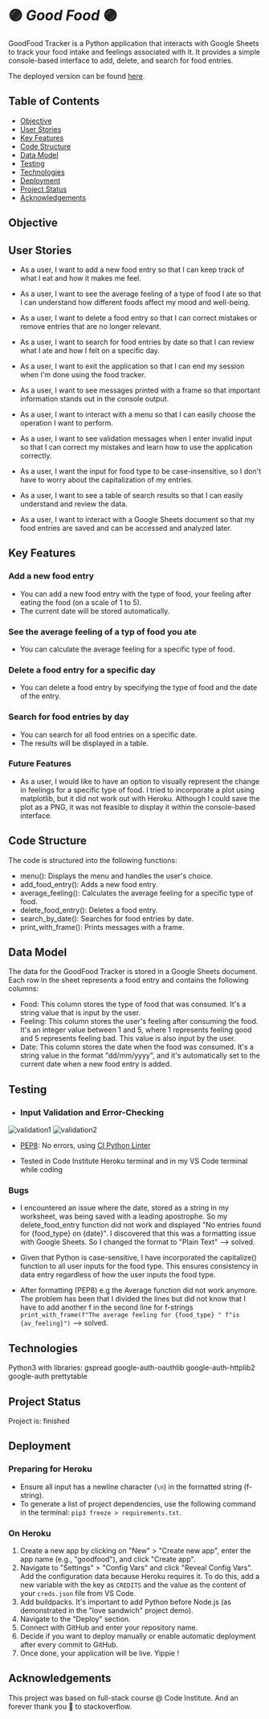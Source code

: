 # :purple_circle: *Good Food* :purple_circle:

GoodFood Tracker is a Python application that interacts with Google Sheets to track your food intake and feelings associated with it. It provides a simple console-based interface to add, delete, and search for food entries.

The deployed version can be found [here](https://goodfood-bab2ce8696d3.herokuapp.com/).

## Table of Contents

- [Objective](#objective)
- [User Stories](#user-stories)
- [Key Features](#key-features)
- [Code Structure](#code-structure)
- [Data Model](#data-model)
- [Testing](#testing)
- [Technologies](#technologies)
- [Deployment](#deployment)
- [Project Status](#project-status)
- [Acknowledgements](#acknowledgements)

## Objective

## User Stories

- As a user, I want to add a new food entry so that I can keep track of what I eat and how it makes me feel.

- As a user, I want to see the average feeling of a type of food I ate so that I can understand how different foods affect my mood and well-being.

- As a user, I want to delete a food entry so that I can correct mistakes or remove entries that are no longer relevant.

- As a user, I want to search for food entries by date so that I can review what I ate and how I felt on a specific day.

- As a user, I want to exit the application so that I can end my session when I'm done using the food tracker.

- As a user, I want to see messages printed with a frame so that important information stands out in the console output.

- As a user, I want to interact with a menu so that I can easily choose the operation I want to perform.

- As a user, I want to see validation messages when I enter invalid input so that I can correct my mistakes and learn how to use the application correctly.

- As a user, I want the input for food type to be case-insensitive, so I don't have to worry about the capitalization of my entries.

- As a user, I want to see a table of search results so that I can easily understand and review the data.

- As a user, I want to interact with a Google Sheets document so that my food entries are saved and can be accessed and analyzed later.

## Key Features

### Add a new food entry

- You can add a new food entry with the type of food, your feeling after eating the food (on a scale of 1 to 5).
- The current date will be stored automatically.

### See the average feeling of a typ of food you ate

- You can calculate the average feeling for a specific type of food.

### Delete a food entry for a specific day

- You can delete a food entry by specifying the type of food and the date of the entry.

### Search for food entries by day

- You can search for all food entries on a specific date.
- The results will be displayed in a table.

### Future Features

- As a user, I would like to have an option to visually represent the change in feelings for a specific type of food. I tried to incorporate a plot using matplotlib, but it did not work out with Heroku. Although I could save the plot as a PNG, it was not feasible to display it within the console-based interface.

## Code Structure

The code is structured into the following functions:

- menu(): Displays the menu and handles the user's choice.
- add_food_entry(): Adds a new food entry.
- average_feeling(): Calculates the average feeling for a specific type of food.
- delete_food_entry(): Deletes a food entry.
- search_by_date(): Searches for food entries by date.
- print_with_frame(): Prints messages with a frame.

## Data Model

The data for the GoodFood Tracker is stored in a Google Sheets document. Each row in the sheet represents a food entry and contains the following columns:

- Food: This column stores the type of food that was consumed. It's a string value that is input by the user.
- Feeling: This column stores the user's feeling after consuming the food. It's an integer value between 1 and 5, where 1 represents feeling good and 5 represents feeling bad. This value is also input by the user.
- Date: This column stores the date when the food was consumed. It's a string value in the format "dd/mm/yyyy", and it's automatically set to the current date when a new food entry is added.

## Testing

- ### Input Validation and Error-Checking

![validation1](.img/vali1.png)
![validation2](.img/vali2.png)

- [PEP8](.img/linter.png): No errors, using [CI Python Linter](https://pep8ci.herokuapp.com/)

- Tested in Code Institute Heroku terminal and in my VS Code terminal while coding

### Bugs

- I encountered an issue where the date, stored as a string in my worksheet, was being saved with a leading apostrophe. So my delete_food_entry function did not work and displayed "No entries found for {food_type} on {date}". I discovered that this was a formatting issue with Google Sheets. So I changed the format to "Plain Text" --> solved.

- Given that Python is case-sensitive, I have incorporated the capitalize() function to all user inputs for the food type. This ensures consistency in data entry regardless of how the user inputs the food type.

- After formatting (PEP8) e.g the Average function did not work anymore. The problem has been that I divided the lines but did not know that I have to add another f in the second line for f-strings `print_with_frame(f"The average feeling for {food_type} "
                         f"is {av_feeling}")` --> solved.

## Technologies

Python3 with libraries: gspread google-auth-oauthlib google-auth-httplib2 google-auth prettytable

## Project Status

Project is: finished

## Deployment

### Preparing for Heroku

- Ensure all input has a newline character (`\n`) in the formatted string (f-string).
- To generate a list of project dependencies, use the following command in the terminal: `pip3 freeze > requirements.txt`.

### On Heroku

1. Create a new app by clicking on "New" > "Create new app", enter the app name (e.g., "goodfood"), and click "Create app".
2. Navigate to "Settings" > "Config Vars" and click "Reveal Config Vars". Add the configuration data because Heroku requires it. To do this, add a new variable with the key as `CREDITS` and the value as the content of your `creds.json` file from VS Code.
3. Add buildpacks. It's important to add Python before Node.js (as demonstrated in the "love sandwich" project demo).
4. Navigate to the "Deploy" section.
5. Connect with GitHub and enter your repository name.
6. Decide if you want to deploy manually or enable automatic deployment after every commit to GitHub.
7. Once done, your application will be live. Yippie !

## Acknowledgements

This project was based on full-stack course @ Code Institute.
And an forever thank you 💜 to stackoverflow.
